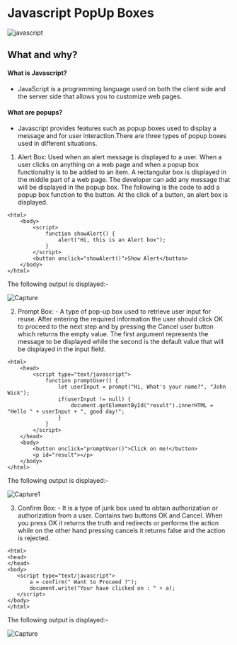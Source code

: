 # Javascript PopUp Boxes
![javascript](https://user-images.githubusercontent.com/70684116/140647246-db83c486-a502-4c05-aac5-6d6960183875.png)


## What and why?
#### What is Javascript?
- JavaScript is a programming language used on both the client side and the server side that allows you to customize web pages.
#### What are popups?
- Javascript provides features such as popup boxes used to display a message and for user interaction.There are three types of popup boxes used in different situations.
1. Alert Box: Used when an alert message is displayed to a user. When a user clicks on anything on a web page and when a popup box functionality is to be added to an item. A rectangular box is displayed in the middle part of a web page. The developer can add any message that will be displayed in the popup box. The following is the code to add a popup box function to the button. At the click of a button, an alert box is displayed.

```
<html>
    <body>
        <script>
            function showAlert() {
                alert("Hi, this is an Alert box");
            }
        </script>
        <button onclick="showAlert()">Show Alert</button>
    </body>
</html>

```
The following output is displayed:-

![Capture](https://user-images.githubusercontent.com/70684116/140647510-9f437947-af4a-43e7-b744-17d753ef14ad.PNG)



2. Prompt Box: - A type of pop-up box used to retrieve user input for reuse. After entering the required information the user should click OK to proceed to the next step and by pressing the Cancel user button which returns the empty value. The first argument represents the message to be displayed while the second is the default value that will be displayed in the input field.

```
<html>
    <head>
        <script type="text/javascript">
            function promptUser() {
                let userInput = prompt("Hi, What's your name?", "John Wick");
                if(userInput != null) {
                    document.getElementById("result").innerHTML = "Hello " + userInput + ", good day!";
                }
            }
        </script>
    </head>
    <body>
        <button onclick="promptUser()">Click on me!</button>
        <p id="result"></p>
    </body>
</html>
```


The following output is displayed:-


![Capture1](https://user-images.githubusercontent.com/70684116/140647791-a3080f6a-c125-4eb1-bb80-5ab7d8c09a9d.PNG)


  3. Confirm Box: - It is a type of junk box used to obtain authorization or authorization from a user. Contains two buttons OK and Cancel. When you press OK it returns the truth and redirects or performs the action while on the other hand pressing cancels it returns false and the action is rejected.
 
 ```
 <html>
<head>
</head>
<body>
    <script type="text/javascript">
        a = confirm(" Want to Proceed ?");
        document.write("Your have clicked on : " + a);
    </script>
</body>
</html>
 ```

 
The following output is displayed:-

![Capture](https://user-images.githubusercontent.com/70684116/140647697-fb587628-ea21-4b11-bf15-5569ea6566ea.PNG)





